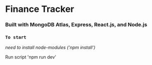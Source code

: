 # Finance Tracker
### Built with MongoDB Atlas, Express, React.js, and Node.js

### `To start`
*need to install node-modules ('npm install')*

Run script 'npm run dev'

